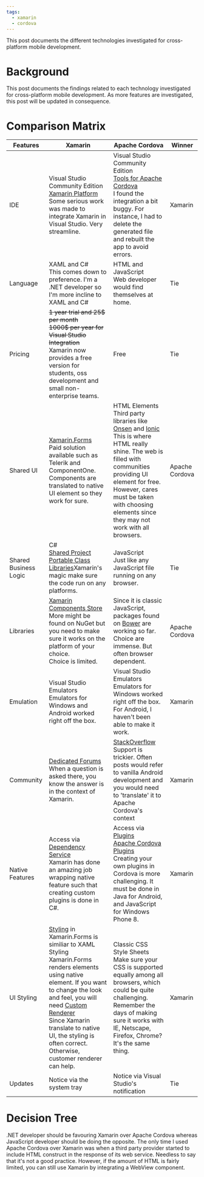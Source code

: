 ```yaml
---
tags:
  - xamarin
  - cordova
---
```


This post documents the different technologies investigated for cross-platform mobile development.

# Background

This post documents the findings related to each technology investigated for cross-platform mobile development. As more features are investigated, this post will be updated in consequence.

# Comparison Matrix

|Features|Xamarin|Apache Cordova|Winner|
|---|---|---|---|
|IDE|Visual Studio Community Edition <br/> [Xamarin Platform](https://www.xamarin.com/platform)<br/>Some serious work was made to integrate Xamarin in Visual Studio. Very streamline. |Visual Studio Community Edition <br/> [Tools for Apache Cordova](https://www.visualstudio.com/vs/cordova/)<br/>I found the integration a bit buggy. For instance, I had to delete the generated file and rebuilt the app to avoid errors.|Xamarin|
|Language|XAML and C#<br/>This comes down to preference. I'm a .NET developer so I'm more incline to XAML and C#|HTML and JavaScript<br/> Web developer would find themselves at home.|Tie|
|Pricing|~~1 year trial and 25$ per month~~ <br/> ~~1000$ per year for Visual Studio Integration~~ <br/> Xamarin now provides a free version for students, oss development and small non-enterprise teams.|Free|Tie|
|Shared UI|[Xamarin.Forms](https://www.xamarin.com/forms)<br/>Paid solution available such as Telerik and ComponentOne. Components are translated to native UI element so they work for sure.|HTML Elements <br/> Third party libraries like [Onsen](https://onsen.io/) and [Ionic](http://ionicframework.com/)<br/>This is where HTML really shine. The web is filled with communities providing UI element for free. However, cares must be taken with choosing elements since they may not work with all browsers.|Apache Cordova|
|Shared Business Logic|C# <br/> [Shared Project](https://developer.xamarin.com/guides/cross-platform/application_fundamentals/shared_projects/) <br/> [Portable Class Libraries](https://developer.xamarin.com/guides/cross-platform/application_fundamentals/pcl/introduction_to_portable_class_libraries/)Xamarin's magic make sure the code run on any platforms.|JavaScript<br/>Just like any JavaScript file running on any browser.|Tie|
|Libraries|[Xamarin Components Store](https://components.xamarin.com/) <br/> More might be found on NuGet but you need to make sure it works on the platform of your choice.<br/>Choice is limited.|Since it is classic JavaScript, packages found on [Bower](https://bower.io/) are working so far.<br/>Choice are immense. But often browser dependent.|Apache Cordova|
|Emulation|Visual Studio Emulators<br/>Emulators for Windows and Android worked right off the box.|Visual Studio Emulators<br/>Emulators for Windows worked right off the box. For Android, I haven't been able to make it work.|Xamarin|
|Community|[Dedicated Forums](http://forums.xamarin.com/)<br/>When a question is asked there, you know the answer is in the context of Xamarin.|[StackOverflow](http://stackoverflow.com/questions/tagged/cordova)<br/>Support is trickier. Often posts would refer to vanilla Android development and you would need to 'translate' it to Apache Cordova's context|Xamarin|
|Native Features|Access via [Dependency Service](https://developer.xamarin.com/guides/xamarin-forms/dependency-service/)<br/>Xamarin has done an amazing job wrapping native feature such that creating custom plugins is done in C#.|Access via [Plugins](https://cordova.apache.org/docs/en/latest/guide/hybrid/plugins/)<br/>[Apache Cordova Plugins](https://cordova.apache.org/plugins/)<br/>Creating your own plugins in Cordova is more challenging. It must be done in Java for Android, and JavaScript for Windows Phone 8.|Xamarin|
|UI Styling|[Styling](https://developer.xamarin.com/guides/xamarin-forms/user-interface/styles/) in Xamarin.Forms is similiar to XAML Styling <br/> Xamarin.Forms renders elements using native element. If you want to change the look and feel, you will need [Custom Renderer](https://developer.xamarin.com/guides/xamarin-forms/custom-renderer/)<br/>Since Xamarin translate to native UI, the styling is often correct. Otherwise, customer renderer can help.|Classic CSS Style Sheets<br/>Make sure your CSS is supported equally among all browsers, which could be quite challenging. Remember the days of making sure it works with IE, Netscape, Firefox, Chrome? It's the same thing.|Xamarin|
|Updates|Notice via the system tray|Notice via Visual Studio's notification|Tie|

# Decision Tree

.NET developer should be favouring Xamarin over Apache Cordova whereas JavaScript developer should be doing the opposite. The only time I used Apache Cordova over Xamarin was when a third party provider started to include HTML construct in the response of its web service. Needless to say that it's not a good practice. However, if the amount of HTML is fairly limited, you can still use Xamarin by integrating a WebView component.